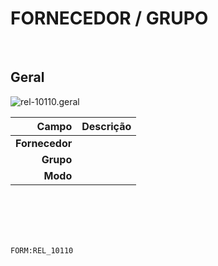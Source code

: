 # FORNECEDOR / GRUPO
<br>

## Geral
![rel-10110.geral](https://raw.githubusercontent.com/netforcews/docs-erp/master/geral/imagens/rel-10110.geral.png)

Campo | Descrição
--:|---
**Fornecedor** | 
**Grupo** | 
**Modo** | 
<br>
<br>
<br>
<br>

```FORM:REL_10110```
